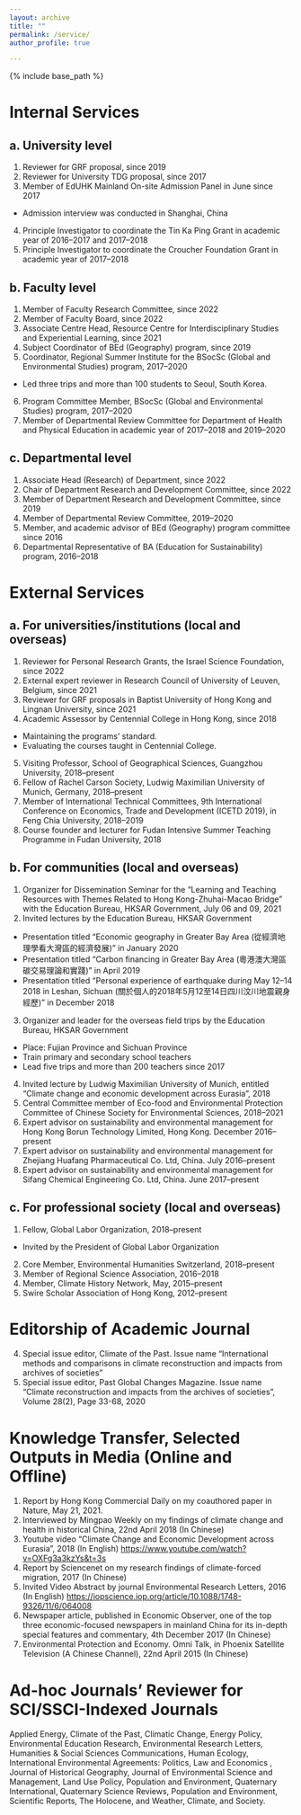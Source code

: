 ```yaml
---
layout: archive
title: ""
permalink: /service/
author_profile: true

---
```


{% include base_path %}

Internal Services
=====

a. University level
-----
1.	Reviewer for GRF proposal, since 2019
2.	Reviewer for University TDG proposal, since 2017
3.	Member of EdUHK Mainland On-site Admission Panel in June since 2017
- 	Admission interview was conducted in Shanghai, China
4.	Principle Investigator to coordinate the Tin Ka Ping Grant in academic year of 2016–2017 and 2017–2018
5.	Principle Investigator to coordinate the Croucher Foundation Grant in academic year of 2017–2018

b. Faculty level
-----
1.	Member of Faculty Research Committee, since 2022
2.	Member of Faculty Board, since 2022
3.	Associate Centre Head, Resource Centre for Interdisciplinary Studies and Experiential Learning, since 2021
4.	Subject Coordinator of BEd (Geography) program, since 2019
5.	Coordinator, Regional Summer Institute for the BSocSc (Global and Environmental Studies) program, 2017–2020
- 	Led three trips and more than 100 students to Seoul, South Korea. 
6.	Program Committee Member, BSocSc (Global and Environmental Studies) program, 2017–2020
7.	Member of Departmental Review Committee for Department of Health and Physical Education in academic year of 2017–2018 and 2019–2020

c. Departmental level
-----
1.	Associate Head (Research) of Department, since 2022
2.	Chair of Department Research and Development Committee, since 2022
3.	Member of Department Research and Development Committee, since 2019
4.	Member of Departmental Review Committee, 2019–2020
5.	Member, and academic advisor of BEd (Geography) program committee since 2016
6.	Departmental Representative of BA (Education for Sustainability) program, 2016–2018

External Services 
=====

a. For universities/institutions (local and overseas)
-----
1.	Reviewer for Personal Research Grants, the Israel Science Foundation, since 2022
2.	External expert reviewer in Research Council of University of Leuven, Belgium, since 2021
3.	Reviewer for GRF proposals in Baptist University of Hong Kong and Lingnan University, since 2021
4.	Academic Assessor by Centennial College in Hong Kong, since 2018
- 	Maintaining the programs’ standard. 
- 	Evaluating the courses taught in Centennial College. 
5.	Visiting Professor, School of Geographical Sciences, Guangzhou University, 2018–present
6.	Fellow of Rachel Carson Society, Ludwig Maximilian University of Munich, Germany, 2018–present
7.	Member of International Technical Committees, 9th International Conference on Economics, Trade and Development (ICETD 2019), in Feng Chia University, 2018–2019
8.	Course founder and lecturer for Fudan Intensive Summer Teaching Programme in Fudan University, 2018

b. For communities (local and overseas)
-----
1.	Organizer for Dissemination Seminar for the “Learning and Teaching Resources with Themes Related to Hong Kong-Zhuhai-Macao Bridge” with the Education Bureau, HKSAR Government, July 06 and 09, 2021
2.	Invited lectures by the Education Bureau, HKSAR Government
- 	Presentation titled “Economic geography in Greater Bay Area (從經濟地理學看大灣區的經濟發展)” in January 2020 
- 	Presentation titled “Carbon financing in Greater Bay Area (粵港澳大灣區碳交易理論和實踐)” in April 2019
- 	Presentation titled “Personal experience of earthquake during May 12–14 2018 in Leshan, Sichuan (關於個人的2018年5月12至14日四川汶川地震親身經歷)” in December 2018
3.	Organizer and leader for the overseas field trips by the Education Bureau, HKSAR Government
- 	Place: Fujian Province and Sichuan Province
- 	Train primary and secondary school teachers
- 	Lead five trips and more than 200 teachers since 2017
4.	Invited lecture by Ludwig Maximilian University of Munich, entitled “Climate change and economic development across Eurasia”, 2018
5.	Central Committee member of Eco-food and Environmental Protection Committee of Chinese Society for Environmental Sciences, 2018–2021
6.	Expert advisor on sustainability and environmental management for Hong Kong Borun Technology Limited, Hong Kong. December 2016–present
7.	Expert advisor on sustainability and environmental management for Zhejiang Huafang Pharmaceutical Co. Ltd, China. July 2016–present
8.	Expert advisor on sustainability and environmental management for Sifang Chemical Engineering Co. Ltd, China. June 2017–present

c. For professional society (local and overseas)
-----
1.	Fellow, Global Labor Organization, 2018–present
- 	Invited by the President of Global Labor Organization
2.	Core Member, Environmental Humanities Switzerland, 2018–present
3.	Member of Regional Science Association, 2016–2018
4.	Member, Climate History Network, May, 2015–present 
5.	Swire Scholar Association of Hong Kong, 2012–present

Editorship of Academic Journal
=====
4.	Special issue editor, Climate of the Past. Issue name “International methods and comparisons in climate reconstruction and impacts from archives of societies”
5.	Special issue editor, Past Global Changes Magazine. Issue name “Climate reconstruction and impacts from the archives of societies”, Volume 28(2), Page 33-68, 2020

Knowledge Transfer, Selected Outputs in Media (Online and Offline)
=====
1.	Report by Hong Kong Commercial Daily on my coauthored paper in Nature, May 21, 2021. 
2.	Interviewed by Mingpao Weekly on my findings of climate change and health in historical China, 22nd April 2018 (In Chinese)
3.	Youtube video “Climate Change and Economic Development across Eurasia”, 2018 (In English)
https://www.youtube.com/watch?v=OXFg3a3kzYs&t=3s
4.	Report by Sciencenet on my research findings of climate-forced migration, 2017 (In Chinese)
5.	Invited Video Abstract by journal Environmental Research Letters, 2016 (In English)
https://iopscience.iop.org/article/10.1088/1748-9326/11/6/064008
6.	Newspaper article, published in Economic Observer, one of the top three economic-focused newspapers in mainland China for its in-depth special features and commentary, 4th December 2017 (In Chinese)
7.	Environmental Protection and Economy. Omni Talk, in Phoenix Satellite Television (A Chinese Channel), 22nd April 2015 (In Chinese)

Ad-hoc Journals’ Reviewer for SCI/SSCI-Indexed Journals
=====
Applied Energy, Climate of the Past, Climatic Change, Energy Policy, Environmental Education Research, Environmental Research Letters, Humanities & Social Sciences Communications, Human Ecology, International Environmental Agreements: Politics, Law and Economics , Journal of Historical Geography, Journal of Environmental Science and Management, Land Use Policy, Population and Environment, Quaternary International, Quaternary Science Reviews, Population and Environment, Scientific Reports, The Holocene, and Weather, Climate, and Society. 
